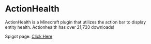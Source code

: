 # ActionHealth
ActionHealth is a Minecraft plugin that utilizes the action bar to display entity health. Actionhealth has over 21,730 downloads!

Spigot page: [Click Here](https://www.spigotmc.org/resources/action-bar-health.2661/)

